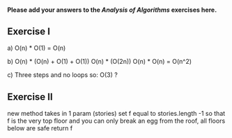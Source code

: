 #### Please add your answers to the ***Analysis of  Algorithms*** exercises here.

## Exercise I

a) O(n) * O(1) = O(n)


b) O(n) * (O(n) + O(1) + O(1))
   O(n) * (O(2n))
   O(n) * O(n) = O(n^2)


c) Three steps and no loops so: O(3) ?

## Exercise II

new method takes in 1 param (stories)
    set f equal to stories.length -1 so that f is the very top floor and you can only break an egg from the roof, all floors below are safe 
    return f